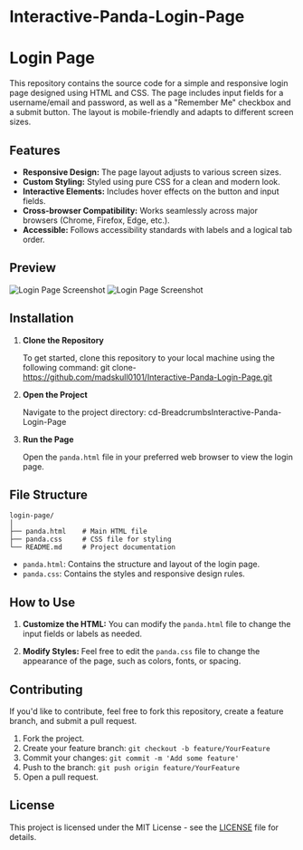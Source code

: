 # Interactive-Panda-Login-Page
# Login Page

This repository contains the source code for a simple and responsive login page designed using HTML and CSS. The page includes input fields for a username/email and password, as well as a "Remember Me" checkbox and a submit button. The layout is mobile-friendly and adapts to different screen sizes.

## Features

- **Responsive Design:** The page layout adjusts to various screen sizes.
- **Custom Styling:** Styled using pure CSS for a clean and modern look.
- **Interactive Elements:** Includes hover effects on the button and input fields.
- **Cross-browser Compatibility:** Works seamlessly across major browsers (Chrome, Firefox, Edge, etc.).
- **Accessible:** Follows accessibility standards with labels and a logical tab order.

## Preview

![Login Page Screenshot](https://github.com/user-attachments/assets/f12c70d4-55e4-4fda-8abf-e535798d1567)
![Login Page Screenshot](https://github.com/user-attachments/assets/31866523-bfb8-4963-a508-f9a6d1caf266)

## Installation

1. **Clone the Repository**

   To get started, clone this repository to your local machine using the following command:
   git clone-https://github.com/madskull0101/Interactive-Panda-Login-Page.git

2. **Open the Project**

   Navigate to the project directory:
   cd-BreadcrumbsInteractive-Panda-Login-Page
  

3. **Run the Page**

   Open the `panda.html` file in your preferred web browser to view the login page.

## File Structure

```plaintext
login-page/
│
├── panda.html    # Main HTML file
├── panda.css     # CSS file for styling
└── README.md     # Project documentation
```

- `panda.html`: Contains the structure and layout of the login page.
- `panda.css`: Contains the styles and responsive design rules.

## How to Use

1. **Customize the HTML:**
   You can modify the `panda.html` file to change the input fields or labels as needed.

2. **Modify Styles:**
   Feel free to edit the `panda.css` file to change the appearance of the page, such as colors, fonts, or spacing.

## Contributing

If you'd like to contribute, feel free to fork this repository, create a feature branch, and submit a pull request.

1. Fork the project.
2. Create your feature branch: `git checkout -b feature/YourFeature`
3. Commit your changes: `git commit -m 'Add some feature'`
4. Push to the branch: `git push origin feature/YourFeature`
5. Open a pull request.

## License

This project is licensed under the MIT License - see the [LICENSE](LICENSE) file for details.

````````


